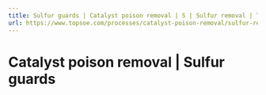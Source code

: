 ```yaml
---
title: Sulfur guards | Catalyst poison removal | S | Sulfur removal | Topsoe
url: https://www.topsoe.com/processes/catalyst-poison-removal/sulfur-removal-guard#main-content
---
```


# Catalyst poison removal | Sulfur guards